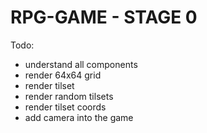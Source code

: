 # RPG-GAME - STAGE 0
Todo:
- understand all components
- render 64x64 grid
- render tilset
- render random tilsets
- render tilset coords
- add camera into the game
